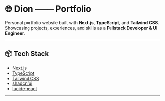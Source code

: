# 🌐 Dion ─── Portfolio

Personal portfolio website built with **Next.js**, **TypeScript**, and **Tailwind CSS**.  
Showcasing projects, experiences, and skills as a **Fullstack Developer & UI Engineer**.

---

## 📦 Tech Stack

- [Next.js](https://nextjs.org/)
- [TypeScript](https://www.typescriptlang.org/)
- [Tailwind CSS](https://tailwindcss.com/)
- [shadcn/ui](https://ui.shadcn.com/)
- [lucide-react](https://lucide.dev/)

---
